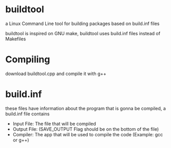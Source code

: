# buildtool
a Linux Command Line tool for building packages based on build.inf files

buildtool is inspired on GNU make, buildtool uses build.inf files instead of Makefiles
# Compiling
download buildtool.cpp and compile it with g++

# build.inf
these files have information about the program that is gonna be compiled, a build.inf file contains
- Input File: The file that will be compiled
- Output File: (SAVE_OUTPUT Flag should be on the bottom of the file)
- Compiler: The app that will be used to compile the code (Example: gcc or g++)
 
